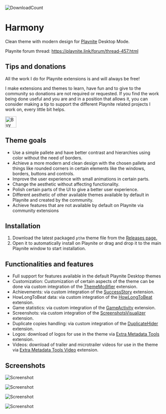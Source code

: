 ![DownloadCount](https://img.shields.io/github/downloads/darklinkpower/Harmony/total.svg)
# Harmony
Clean theme with modern design for [Playnite](https://github.com/JosefNemec/Playnite) Desktop Mode.

Playnite forum thread: https://playnite.link/forum/thread-457.html

## Tips and donations
All the work I do for Playnite extensions is and will always be free!

I make extensions and themes to learn, have fun and to give to the community so donations are not required or requested. If you find the work being done useful and you are and in a position that allows it, you can consider making a tip to support the different Playnite related projects I work on, every little bit helps.

<a href='https://ko-fi.com/darklinkpower' target='_blank'><img height='36' style='border:0px;height:36px;' src='https://cdn.ko-fi.com/cdn/kofi1.png?v=2' border='0' alt='Buy Me a Coffee at ko-fi.com' /></a>

## Theme goals
- Use a simple pallete and have better contrast and hierarchies using color without the need of borders.
- Achieve a more modern and clean design with the chosen pallete and things like rounded corners in certain elements like the windows, borders, buttons and controls.
- Improve the user experience with small animations in certain parts.
- Change the aesthetic without affecting functionality.
- Polish certain parts of the UI to give a better user experience.
- Different aesthetic of other available themes available by default in Playnite and created by the community.
- Achieve features that are not available by default on Playnite via community extensions

## Installation 
1. Download the latest packaged `pthm` theme file from the [Releases page.](https://github.com/darklinkpower/Harmony/releases/latest)
2. Open it to automatically install on Playnite or drag and drop it to the main Playnite window to start installation.

## Functionalities and features
- Full support for features available in the default Playnite Desktop themes
- Customization: Customization of certain aspects of the theme can be done via custom integration of the [ThemeModifier](https://github.com/Lacro59/playnite-thememodifier-plugin) extension.
- Achievements: via custom integration of the [SuccessStory](https://github.com/Lacro59/playnite-successstory-plugin) extension.
- HowLongToBeat data: via custom integration of the [HowLongToBeat](https://github.com/Lacro59/playnite-howlongtobeat-plugin) extension.
- Game statistics: via custom integration of the [GameActivity](https://github.com/Lacro59/playnite-gameactivity-plugin) extension.
- Screenshots: via custom integration of the [ScreenshotsVisualizer](https://github.com/Lacro59/playnite-screenshotsvisualizer-plugin) extension.
- Duplicate copies handling: via custom integration of the [DuplicateHider](https://github.com/felixkmh/DuplicateHider) extension.
- Logos: download of logos for use in the theme via [Extra Metadata Tools](https://playnite.link/forum/thread-575.html) extension.
- Videos: download of trailer and microtrailer videos for use in the theme via [Extra Metadata Tools Video](https://playnite.link/forum/thread-575.html) extension.
  
  
## Screenshots
![Screenshot](https://raw.githubusercontent.com/darklinkpower/Harmony/master/screenshots/screenshot_01.jpg)

![Screenshot](https://raw.githubusercontent.com/darklinkpower/Harmony/master/screenshots/screenshot_02.jpg)

![Screenshot](https://raw.githubusercontent.com/darklinkpower/Harmony/master/screenshots/screenshot_03.jpg)

![Screenshot](https://raw.githubusercontent.com/darklinkpower/Harmony/master/screenshots/screenshot_04.jpg)
